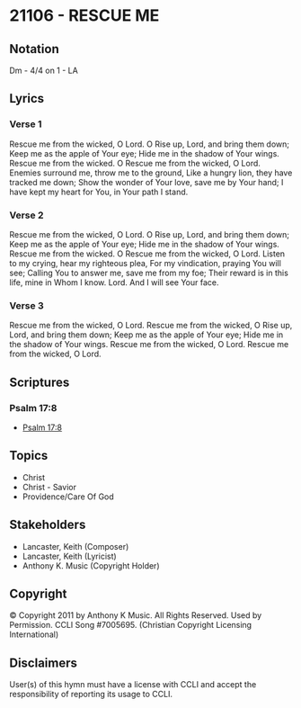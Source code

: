 # 21106 - RESCUE ME

## Notation

Dm - 4/4 on 1 - LA

## Lyrics

### Verse 1

Rescue me from the wicked, O Lord. O Rise up, Lord, and bring them down; Keep me as the apple of Your eye; Hide me in the shadow of Your wings. Rescue me from the wicked. O Rescue me from the wicked, O Lord. Enemies surround me, throw me to the ground, Like a hungry lion, they have tracked me down; Show the wonder of Your love,  save me by Your hand; I have kept my heart for You, in Your path I stand. 

### Verse 2

Rescue me from the wicked, O Lord. O Rise up, Lord, and bring them down; Keep me as the apple of Your eye; Hide me in the shadow of Your wings. Rescue me from the wicked. O Rescue me from the wicked, O Lord. Listen to my crying, hear my righteous plea, For my vindication, praying You will see; Calling You to answer me, save me from my foe; Their reward is in this life, mine in Whom I know. Lord. And I will see Your face.

### Verse 3

Rescue me from the wicked, O Lord. Rescue me from the wicked, O Rise up, Lord, and bring them down; Keep me as the apple of Your eye; Hide me in the shadow of Your wings. Rescue me from the wicked, O Lord. Rescue me from the wicked, O Lord. 


## Scriptures

### Psalm 17:8

- [Psalm 17:8](https://www.biblegateway.com/passage/?search=Psalm%2017%3A8)


## Topics

- Christ
- Christ - Savior
- Providence/Care Of God

## Stakeholders

- Lancaster, Keith (Composer)
- Lancaster, Keith (Lyricist)
- Anthony K. Music (Copyright Holder)

## Copyright

© Copyright 2011 by Anthony K Music. All Rights Reserved. Used by Permission. CCLI Song #7005695.
(Christian Copyright Licensing International)

## Disclaimers

User(s) of this hymn must have a license with CCLI and accept the responsibility of reporting its usage to CCLI.

